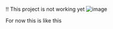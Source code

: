 !! This project is not working yet
![image](https://user-images.githubusercontent.com/28671359/46586265-ac4cac80-ca84-11e8-8645-89efecee42eb.png)


For now this is like this
